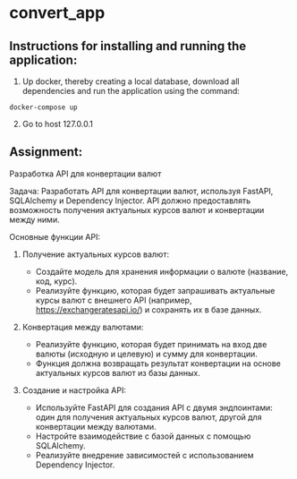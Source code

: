 # convert_app

## Instructions for installing and running the application:

1) Up docker, thereby creating a local database, download all dependencies and run the application using the command:

```
docker-compose up
```

2) Go to host 127.0.0.1


## Assignment:

Разработка API для конвертации валют

Задача: Разработать API для конвертации валют, используя FastAPI, SQLAlchemy и Dependency Injector. API должно предоставлять возможность получения актуальных курсов валют и конвертации между ними.

Основные функции API:

1. Получение актуальных курсов валют:
   - Создайте модель для хранения информации о валюте (название, код, курс).
   - Реализуйте функцию, которая будет запрашивать актуальные курсы валют с внешнего API (например, https://exchangeratesapi.io/) и сохранять их в базе данных.

2. Конвертация между валютами:
   - Реализуйте функцию, которая будет принимать на вход две валюты (исходную и целевую) и сумму для конвертации.
   - Функция должна возвращать результат конвертации на основе актуальных курсов валют из базы данных.

3. Создание и настройка API:
   - Используйте FastAPI для создания API с двумя эндпоинтами: один для получения актуальных курсов валют, другой для конвертации между валютами.
   - Настройте взаимодействие с базой данных с помощью SQLAlchemy.
   - Реализуйте внедрение зависимостей с использованием Dependency Injector.